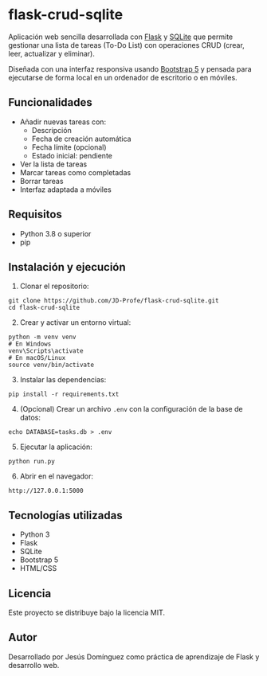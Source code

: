 # flask-crud-sqlite

Aplicación web sencilla desarrollada con [Flask](https://flask.palletsprojects.com/) y [SQLite](https://www.sqlite.org/index.html) que permite gestionar una lista de tareas (To-Do List) con operaciones CRUD (crear, leer, actualizar y eliminar).

Diseñada con una interfaz responsiva usando [Bootstrap 5](https://getbootstrap.com/) y pensada para ejecutarse de forma local en un ordenador de escritorio o en móviles.

## Funcionalidades

- Añadir nuevas tareas con:
  - Descripción
  - Fecha de creación automática
  - Fecha límite (opcional)
  - Estado inicial: pendiente
- Ver la lista de tareas
- Marcar tareas como completadas
- Borrar tareas
- Interfaz adaptada a móviles

## Requisitos

- Python 3.8 o superior
- pip

## Instalación y ejecución

1. Clonar el repositorio:

```
git clone https://github.com/JD-Profe/flask-crud-sqlite.git
cd flask-crud-sqlite
```

2. Crear y activar un entorno virtual:

```
python -m venv venv
# En Windows
venv\Scripts\activate
# En macOS/Linux
source venv/bin/activate
```

3. Instalar las dependencias:

```
pip install -r requirements.txt
```

4. (Opcional) Crear un archivo `.env` con la configuración de la base de datos:

```
echo DATABASE=tasks.db > .env
```

5. Ejecutar la aplicación:

```
python run.py
```

6. Abrir en el navegador:

```
http://127.0.0.1:5000
```

## Tecnologías utilizadas

- Python 3
- Flask
- SQLite
- Bootstrap 5
- HTML/CSS

## Licencia

Este proyecto se distribuye bajo la licencia MIT.

## Autor

Desarrollado por Jesús Domínguez como práctica de aprendizaje de Flask y desarrollo web.
